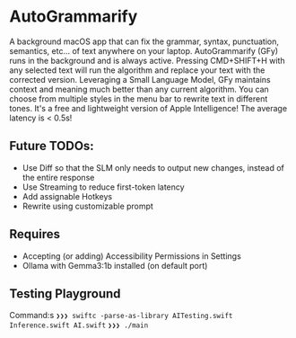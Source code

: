 # AutoGrammarify

A background macOS app that can fix the grammar, syntax, punctuation, semantics, etc... of text anywhere on your laptop. AutoGrammarify (GFy) runs in the background and is always active. Pressing CMD+SHIFT+H with any selected text will run the algorithm and replace your text with the corrected version. Leveraging a Small Language Model, GFy maintains context and meaning much better than any current algorithm. You can choose from multiple styles in the menu bar to rewrite text in different tones. It's a free and lightweight version of Apple Intelligence! The average latency is < 0.5s!

## Future TODOs:
- Use Diff so that the SLM only needs to output new changes, instead of the entire response
- Use Streaming to reduce first-token latency
- Add assignable Hotkeys
- Rewrite using customizable prompt

## Requires
- Accepting (or adding) Accessibility Permissions in Settings
- Ollama with Gemma3:1b installed (on default port)

## Testing Playground
Command:s
`❯❯❯ swiftc -parse-as-library AITesting.swift Inference.swift AI.swift`
`❯❯❯ ./main`